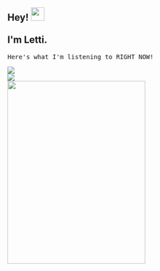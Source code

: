 <h2> Hey! <img src="https://media.tenor.com/SNL9_xhZl9oAAAAi/waving-hand-joypixels.gif" width="30" /> <br /> <br /> I'm Letti.  </h2> 

<samp fontSize="20px"> Here's what I'm listening to RIGHT NOW! </samp>
<br />

<div>
      <td><a href="https://spotify-playing-letti42.onrender.com/link/player" target="_blank" width="192"><img src="https://spotify-playing-letti42.onrender.com/title.svg" /></a></td>
  <br>
    <td><a href="https://spotify-playing-letti42.onrender.com/link/player" target="_blank" width="192"><img src="https://spotify-playing-letti42.onrender.com/artist.svg" /></a></td>
  <tr>
    <br>
    <td align="center" width="192">
      <a href="https://spotify-playing-letti42.onrender.com/link/player" target="_blank" width="192">
        <code><img src="https://spotify-playing-letti42.onrender.com/player.svg" width="310" height="410"  /></code>
      </a>
    </td>
  </tr>
</div>
 
 
 


<!--
**Letti42/Letti42** is a ✨ _special_ ✨ repository because its `README.md` (this file) appears on your GitHub profile.

Here are some ideas to get you started:

- 🔭 I’m currently working on ...
- 🌱 I’m currently learning ...
- 👯 I’m looking to collaborate on ...
- 🤔 I’m looking for help with ...
- 💬 Ask me about ...
- 📫 How to reach me: ...
- 😄 Pronouns: ...
- ⚡ Fun fact: ...
-->
